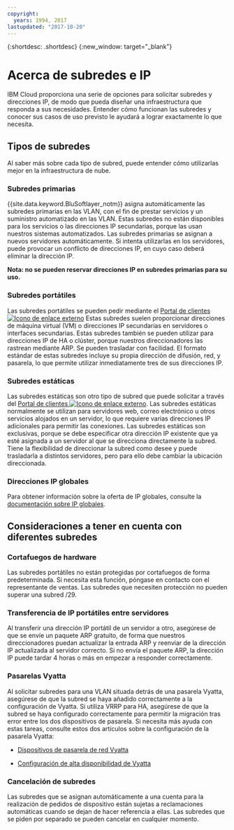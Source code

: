 ```yaml
---
copyright:
  years: 1994, 2017
lastupdated: "2017-10-20"
---
```

{:shortdesc: .shortdesc}
{:new_window: target="_blank"}

# Acerca de subredes e IP

IBM Cloud proporciona una serie de opciones para solicitar subredes y direcciones IP, de modo que pueda diseñar una infraestructura que responda a sus necesidades. Entender cómo funcionan las subredes y conocer sus casos de uso previsto le ayudará a lograr exactamente lo que necesita.

## Tipos de subredes

Al saber más sobre cada tipo de subred, puede entender cómo utilizarlas mejor en la infraestructura de nube.

### Subredes primarias

{{site.data.keyword.BluSoftlayer_notm}} asigna automáticamente las subredes primarias en las VLAN, con el fin de prestar servicios y un suministro automatizado en las VLAN. Estas subredes no están disponibles para los servicios o las direcciones IP secundarias, porque las usan nuestros sistemas automatizados. Las subredes primarias se asignan a nuevos servidores automáticamente. Si intenta utilizarlas en los servidores, puede provocar un conflicto de direcciones IP, en cuyo caso deberá eliminar la dirección IP.

**Nota: no se pueden reservar direcciones IP en subredes primarias para su uso.**

### Subredes portátiles

Las subredes portátiles se pueden pedir mediante el [Portal de clientes ![Icono de enlace externo](../../icons/launch-glyph.svg "Icono de enlace externo")](https://control.softlayer.com/) Estas subredes suelen proporcionar direcciones de máquina virtual (VM) o direcciones IP secundarias en servidores o interfaces secundarias. Estas subredes también se pueden utilizar para direcciones IP de HA o clúster, porque nuestros direccionadores las rastrean mediante ARP. Se pueden trasladar con facilidad. El formato estándar de estas subredes incluye su propia dirección de difusión, red, y pasarela, lo que permite utilizar inmediatamente tres de sus direcciones IP.

### Subredes estáticas

Las subredes estáticas son otro tipo de subred que puede solicitar a través del [Portal de clientes ![Icono de enlace externo](../../icons/launch-glyph.svg "Icono de enlace externo")](https://control.softlayer.com/network/subnets/order). Las subredes estáticas normalmente se utilizan para servidores web, correo electrónico u otros servicios alojados en un servidor, lo que requiere varias direcciones IP adicionales para permitir las conexiones. Las subredes estáticas son exclusivas, porque se debe especificar otra dirección IP existente que ya esté asignada a un servidor al que se direcciona directamente la subred. Tiene la flexibilidad de direccionar la subred como desee y puede trasladarla a distintos servidores, pero para ello debe cambiar la ubicación direccionada.

### Direcciones IP globales

Para obtener información sobre la oferta de IP globales, consulte la [documentación sobre IP globales](about-global-ip.html).

## Consideraciones a tener en cuenta con diferentes subredes

### Cortafuegos de hardware

Las subredes portátiles no están protegidas por cortafuegos de forma predeterminada. Si necesita esta función, póngase en contacto con el representante de ventas. Las subredes que necesiten protección no pueden superar una subred /29.

### Transferencia de IP portátiles entre servidores

Al transferir una dirección IP portátil de un servidor a otro, asegúrese de que se envíe un paquete ARP gratuito, de forma que nuestros direccionadores puedan actualizar la entrada ARP y reenviar de la dirección IP actualizada al servidor correcto. Si no envía el paquete ARP, la dirección IP puede tardar 4 horas o más en empezar a responder correctamente.

### Pasarelas Vyatta

Al solicitar subredes para una VLAN situada detrás de una pasarela Vyatta, asegúrese de que la subred se haya añadido correctamente a la configuración de Vyatta. Si utiliza VRRP para HA, asegúrese de que la subred se haya configurado correctamente para permitir la migración tras error entre los dos dispositivos de pasarela. Si necesita más ayuda con estas tareas, consulte estos dos artículos sobre la configuración de la pasarela Vyatta:

 * [Dispositivos de pasarela de red Vyatta](../network-gateways/network-gateway-devices-vyatta.html)

 * [Configuración de alta disponibilidad de Vyatta](../vyatta/vyatta-high-availability-configuration.html)
 
 ### Cancelación de subredes
 
Las subredes que se asignan automáticamente a una cuenta para la realización de pedidos de dispositivo están sujetas a reclamaciones automáticas cuando se dejan de hacer referencia a ellas. Las subredes que se piden por separado se pueden cancelar en cualquier momento.
